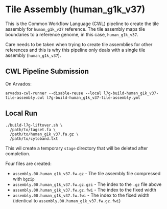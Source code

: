 Tile Assembly (human_g1k_v37)
===

This is the Common Workflow Language (CWL) pipeline
to create the tile assembly for `human_g1k_v37` reference.
The tile assembly maps tile boundaries to a reference
genome, in this case, `human_g1k_v37`.

Care needs to be taken when trying to create tile
assemblies for other references and this is why
this pipeline only deals with a single tile assembly
(`human_g1k_v37`).

CWL Pipeline Submission
---

On Arvados:

```
arvados-cwl-runner --disable-reuse --local l7g-build-human_g1k_v37-tile-assembly.cwl l7g-build-human_g1k_v37-tile-assembly.yml
```

Local Run
---

```
./build-l7g-liftover.sh \
  /path/to/tagset.fa \
  /path/to/human_g1k_v37.fa.gz \
  /path/to/cytoband.txt
```

This wil create a temporary `stage` directory that will be deleted
after completion.

Four files are created:

* `assembly.00.human_g1k_v37.fw.gz` - The tile assembly file compressed with `bgzip`
* `assembly.00.human_g1k_v37.fw.gz.gzi` - The index to the `.gz` file above
* `assembly.00.human_g1k_v37.fw.gz.fwi` - The index to the fixed width
* `assembly.00.human_g1k_v37.fw.fwi` - The index to the fixed width (identical to `assembly.00.human_g1k_v37.fw.gz.fwi`)

